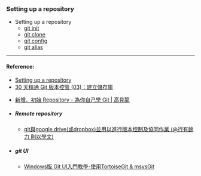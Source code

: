 ### Setting up a repository

- Setting up a repository
    - [git init](command/gitinit.md)
    - [git clone](command/gitinit.md)
    - [git config](command/gitconfig.md)
    - [git alias](command/gitalias.md)
    
    
----
#### Reference:

- [Setting up a repository](https://www.atlassian.com/git/tutorials/setting-up-a-repository)
- [30 天精通 Git 版本控管 (03)：建立儲存庫 ](http://ithelp.ithome.com.tw/articles/10132804)
* [新增、初始 Repository - 為你自己學 Git | 高見龍](https://gitbook.tw/chapters/using-git/init-repository.html)

* ##### Remote repository

  * [git與google drive\(或dropbox\)並用以進行版本控制及協同作業 \(@行有餘力 則以學文\)](http://sigmundtzeng.blogspot.tw/2015/04/gitgoogle-drivedropbox.html)
* ##### git UI

  * [Windows版 Git UI入門教學-使用TortoiseGit & msysGit](http://www.coder.com.tw/blog/system/windows_git_tortoisegit_msysgit/)

